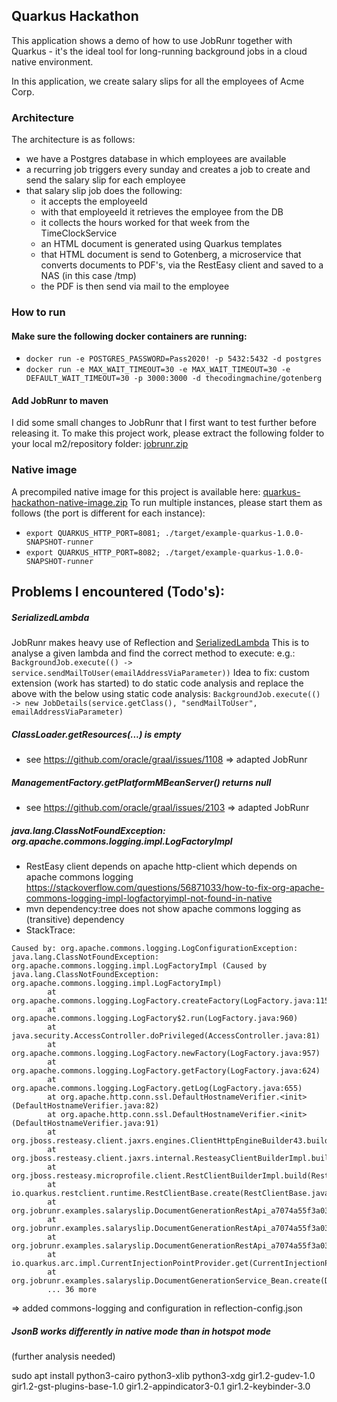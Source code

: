 ## Quarkus Hackathon

This application shows a demo of how to use JobRunr together with Quarkus - it's the ideal tool for long-running background jobs in a cloud native environment.

In this application, we create salary slips for all the employees of Acme Corp.  

### Architecture
The architecture is as follows:
- we have a Postgres database in which employees are available
- a recurring job triggers every sunday and creates a job to create and send the salary slip for each employee 
- that salary slip job does the following:
  - it accepts the employeeId
  - with that employeeId it retrieves the employee from the DB 
  - it collects the hours worked for that week from the TimeClockService
  - an HTML document is generated using Quarkus templates
  - that HTML document is send to Gotenberg, a microservice that converts documents to PDF's, via the RestEasy client and saved to a NAS (in this case /tmp)
  - the PDF is then send via mail to the employee
  
### How to run
#### Make sure the following docker containers are running:
- `docker run -e POSTGRES_PASSWORD=Pass2020! -p 5432:5432 -d postgres`
- `docker run -e MAX_WAIT_TIMEOUT=30 -e MAX_WAIT_TIMEOUT=30 -e DEFAULT_WAIT_TIMEOUT=30 -p 3000:3000 -d thecodingmachine/gotenberg`

#### Add JobRunr to maven
I did some small changes to JobRunr that I first want to test further before releasing it. To make this project work, please extract the following folder to your local m2/repository folder:
[jobrunr.zip](https://github.com/rdehuyss/quarkus-hackathon/files/4965452/m2-jobrunr.zip)

### Native image
A precompiled native image for this project is available here: [quarkus-hackathon-native-image.zip](https://github.com/rdehuyss/quarkus-hackathon/files/4965464/example-quarkus-1.0.zip)
To run multiple instances, please start them as follows (the port is different for each instance):
- `export QUARKUS_HTTP_PORT=8081; ./target/example-quarkus-1.0.0-SNAPSHOT-runner`
- `export QUARKUS_HTTP_PORT=8082; ./target/example-quarkus-1.0.0-SNAPSHOT-runner`



## Problems I encountered (Todo's):

##### SerializedLambda
JobRunr makes heavy use of Reflection and [SerializedLambda](https://docs.oracle.com/javase/8/docs/api/java/lang/invoke/SerializedLambda.html)
This is to analyse a given lambda and find the correct method to execute: e.g.:
`BackgroundJob.execute(() -> service.sendMailToUser(emailAddressViaParameter))`
Idea to fix: custom extension (work has started) to do static code analysis and replace the above with the below using static code analysis:
`BackgroundJob.execute(() -> new JobDetails(service.getClass(), "sendMailToUser", emailAddressViaParameter)`


#####  ClassLoader.getResources(...) is empty
- see https://github.com/oracle/graal/issues/1108
=> adapted JobRunr 

##### ManagementFactory.getPlatformMBeanServer() returns null
- see https://github.com/oracle/graal/issues/2103
=> adapted JobRunr 

#####  java.lang.ClassNotFoundException: org.apache.commons.logging.impl.LogFactoryImpl
- RestEasy client depends on apache http-client which depends on apache commons logging
 https://stackoverflow.com/questions/56871033/how-to-fix-org-apache-commons-logging-impl-logfactoryimpl-not-found-in-native
- mvn dependency:tree does not show apache commons logging as (transitive) dependency 
- StackTrace:
```
Caused by: org.apache.commons.logging.LogConfigurationException: java.lang.ClassNotFoundException: org.apache.commons.logging.impl.LogFactoryImpl (Caused by java.lang.ClassNotFoundException: org.apache.commons.logging.impl.LogFactoryImpl)
        at org.apache.commons.logging.LogFactory.createFactory(LogFactory.java:1158)
        at org.apache.commons.logging.LogFactory$2.run(LogFactory.java:960)
        at java.security.AccessController.doPrivileged(AccessController.java:81)
        at org.apache.commons.logging.LogFactory.newFactory(LogFactory.java:957)
        at org.apache.commons.logging.LogFactory.getFactory(LogFactory.java:624)
        at org.apache.commons.logging.LogFactory.getLog(LogFactory.java:655)
        at org.apache.http.conn.ssl.DefaultHostnameVerifier.<init>(DefaultHostnameVerifier.java:82)
        at org.apache.http.conn.ssl.DefaultHostnameVerifier.<init>(DefaultHostnameVerifier.java:91)
        at org.jboss.resteasy.client.jaxrs.engines.ClientHttpEngineBuilder43.build(ClientHttpEngineBuilder43.java:66)
        at org.jboss.resteasy.client.jaxrs.internal.ResteasyClientBuilderImpl.build(ResteasyClientBuilderImpl.java:393)
        at org.jboss.resteasy.microprofile.client.RestClientBuilderImpl.build(RestClientBuilderImpl.java:270)
        at io.quarkus.restclient.runtime.RestClientBase.create(RestClientBase.java:65)
        at org.jobrunr.examples.salaryslip.DocumentGenerationRestApi_a7074a55f3a03b03fa9f85cd24c97ccfa878ccbb_Synthetic_Bean.create(DocumentGenerationRestApi_a7074a55f3a03b03fa9f85cd24c97ccfa878ccbb_Synthetic_Bean.zig:144)
        at org.jobrunr.examples.salaryslip.DocumentGenerationRestApi_a7074a55f3a03b03fa9f85cd24c97ccfa878ccbb_Synthetic_Bean.get(DocumentGenerationRestApi_a7074a55f3a03b03fa9f85cd24c97ccfa878ccbb_Synthetic_Bean.zig:175)
        at org.jobrunr.examples.salaryslip.DocumentGenerationRestApi_a7074a55f3a03b03fa9f85cd24c97ccfa878ccbb_Synthetic_Bean.get(DocumentGenerationRestApi_a7074a55f3a03b03fa9f85cd24c97ccfa878ccbb_Synthetic_Bean.zig:198)
        at io.quarkus.arc.impl.CurrentInjectionPointProvider.get(CurrentInjectionPointProvider.java:53)
        at org.jobrunr.examples.salaryslip.DocumentGenerationService_Bean.create(DocumentGenerationService_Bean.zig:243)
        ... 36 more
```
=> added commons-logging and configuration in reflection-config.json

##### JsonB works differently in native mode than in hotspot mode 
(further analysis needed)


sudo apt install python3-cairo python3-xlib python3-xdg gir1.2-gudev-1.0 gir1.2-gst-plugins-base-1.0 gir1.2-appindicator3-0.1 gir1.2-keybinder-3.0

